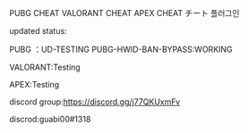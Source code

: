 PUBG CHEAT VALORANT CHEAT APEX CHEAT チート 플러그인

updated status:

PUBG ：UD-TESTING
PUBG-HWID-BAN-BYPASS:WORKING

VALORANT:Testing

APEX:Testing

discord group:https://discord.gg/j77QKUxmFv

discrod:guabi00#1318
